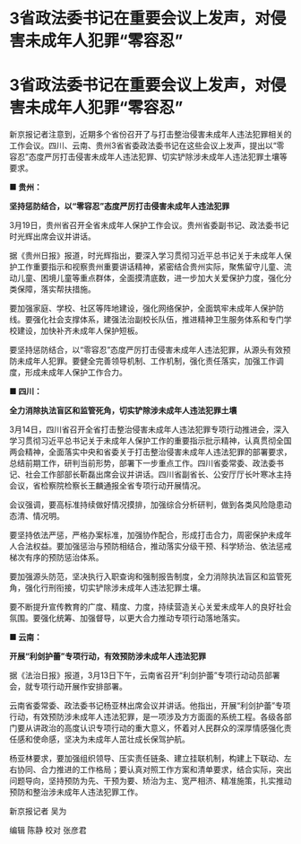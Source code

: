 # 3省政法委书记在重要会议上发声，对侵害未成年人犯罪“零容忍”

# 3省政法委书记在重要会议上发声，对侵害未成年人犯罪“零容忍”

新京报记者注意到，近期多个省份召开了与打击整治侵害未成年人违法犯罪相关的工作会议。四川、云南、贵州3省省委政法委书记在这些会议上发声，提出以“零容忍”态度严厉打击侵害未成年人违法犯罪、切实铲除涉未成年人违法犯罪土壤等要求。

**■ 贵州：**

**坚持惩防结合，以“零容忍”态度严厉打击侵害未成年人违法犯罪**

3月19日，贵州省召开全省未成年人保护工作会议。贵州省委副书记、政法委书记时光辉出席会议并讲话。

据《贵州日报》报道，时光辉指出，要深入学习贯彻习近平总书记关于未成年人保护工作重要指示和视察贵州重要讲话精神，紧密结合贵州实际，聚焦留守儿童、流动儿童、困境儿童等重点群体，全面摸清底数，进一步加大关爱保护力度，强化分类保障，落实帮扶措施。

要加强家庭、学校、社区等阵地建设，强化网络保护，全面筑牢未成年人保护防线。要强化社会支撑体系，建强法治副校长队伍，推进精神卫生服务体系和专门学校建设，加快补齐未成年人保护短板。

要坚持惩防结合，以“零容忍”态度严厉打击侵害未成年人违法犯罪，从源头有效预防未成年人犯罪。要健全完善领导机制、工作机制，强化责任落实，加强工作调度，形成未成年人保护工作合力。

**■ 四川：**

**全力消除执法盲区和监管死角，切实铲除涉未成年人违法犯罪土壤**

3月14日，四川省召开全省打击整治侵害未成年人违法犯罪专项行动推进会，深入学习贯彻习近平总书记关于未成年人保护工作的重要指示批示精神，认真贯彻全国两会精神，全面落实中央和省委关于打击整治侵害未成年人违法犯罪的部署要求，总结前期工作，研判当前形势，部署下一步重点工作。四川省委常委、政法委书记、社会工作部部长靳磊出席会议并讲话。四川省副省长、公安厅厅长叶寒冰主持会议，省检察院检察长王麟通报全省专项行动开展情况。

会议强调，要高标准持续做好情况摸排，加强综合分析研判，做到各类风险隐患动态清、情况明。

要坚持依法严惩，严格办案标准，加强协作配合，形成打击合力，周密保护未成年人合法权益。要加强惩治与预防相结合，推动落实分级干预、科学矫治、依法惩戒梯次有序的预防惩治体系。

要加强源头防范，坚决执行入职查询和强制报告制度，全力消除执法盲区和监管死角，强化行刑衔接，切实铲除涉未成年人违法犯罪土壤。

要不断提升宣传教育的广度、精度、力度，持续营造关心关爱未成年人的良好社会氛围。要强化统筹、加强督导，以更大合力推动专项行动落地落实。

**■ 云南：**

**开展“利剑护蕾”专项行动，有效预防涉未成年人违法犯罪**

据《法治日报》报道，3月13日下午，云南省召开“利剑护蕾”专项行动动员部署会，就专项行动开展作安排部署。

云南省委常委、政法委书记杨亚林出席会议并讲话。他指出，开展“利剑护蕾”专项行动，有效预防涉未成年人违法犯罪，是一项涉及方方面面的系统工程。各级各部门要从讲政治的高度认识专项行动的重大意义，怀着对人民群众的深厚情感强化责任感和使命感，坚决为未成年人茁壮成长保驾护航。

杨亚林要求，要加强组织领导、压实责任链条、建立挂联机制，构建上下联动、左右协同、合力推进的工作格局；要认真对照工作方案和清单要求，结合实际，突出问题导向，坚持预防为先、干预为要、矫治为主、宽严相济、精准施策，扎实推动预防和整治涉未成年人违法犯罪工作。

新京报记者 吴为

编辑 陈静 校对 张彦君

